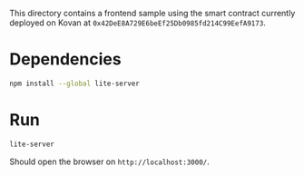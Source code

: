 This directory contains a frontend sample using the smart contract currently deployed on Kovan at `0x42DeE8A729E6beEf25Db0985fd214C99EefA9173`.

# Dependencies

```bash
npm install --global lite-server
```

# Run

```bash
lite-server
```

Should open the browser on `http://localhost:3000/`.